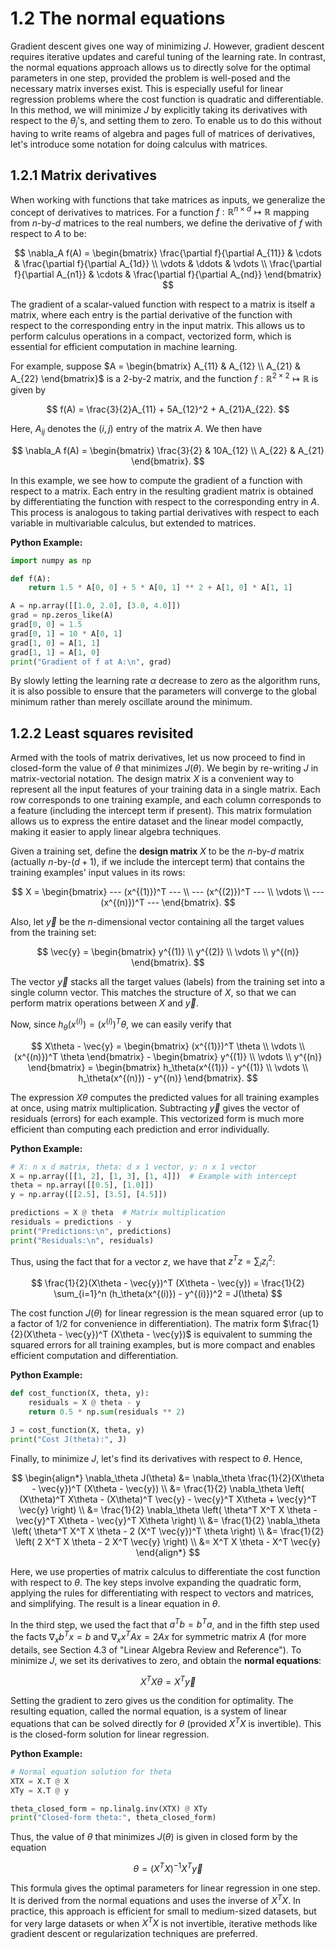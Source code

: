 # 1.2 The normal equations

Gradient descent gives one way of minimizing $J$. However, gradient descent requires iterative updates and careful tuning of the learning rate. In contrast, the normal equations approach allows us to directly solve for the optimal parameters in one step, provided the problem is well-posed and the necessary matrix inverses exist. This is especially useful for linear regression problems where the cost function is quadratic and differentiable. In this method, we will minimize $J$ by explicitly taking its derivatives with respect to the $\theta_j$'s, and setting them to zero. To enable us to do this without having to write reams of algebra and pages full of matrices of derivatives, let's introduce some notation for doing calculus with matrices.

## 1.2.1 Matrix derivatives

When working with functions that take matrices as inputs, we generalize the concept of derivatives to matrices. For a function $f : \mathbb{R}^{n \times d} \mapsto \mathbb{R}$ mapping from $n$-by-$d$ matrices to the real numbers, we define the derivative of $f$ with respect to $A$ to be:

$$
\nabla_A f(A) = \begin{bmatrix}
\frac{\partial f}{\partial A_{11}} & \cdots & \frac{\partial f}{\partial A_{1d}} \\
\vdots & \ddots & \vdots \\
\frac{\partial f}{\partial A_{n1}} & \cdots & \frac{\partial f}{\partial A_{nd}}
\end{bmatrix}
$$

The gradient of a scalar-valued function with respect to a matrix is itself a matrix, where each entry is the partial derivative of the function with respect to the corresponding entry in the input matrix. This allows us to perform calculus operations in a compact, vectorized form, which is essential for efficient computation in machine learning.

For example, suppose $A = \begin{bmatrix} A_{11} & A_{12} \\ A_{21} & A_{22} \end{bmatrix}$ is a 2-by-2 matrix, and the function $f : \mathbb{R}^{2 \times 2} \mapsto \mathbb{R}$ is given by

$$
f(A) = \frac{3}{2}A_{11} + 5A_{12}^2 + A_{21}A_{22}.
$$

Here, $A_{ij}$ denotes the $(i, j)$ entry of the matrix $A$. We then have

$$
\nabla_A f(A) = \begin{bmatrix}
\frac{3}{2} & 10A_{12} \\
A_{22} & A_{21}
\end{bmatrix}.
$$

In this example, we see how to compute the gradient of a function with respect to a matrix. Each entry in the resulting gradient matrix is obtained by differentiating the function with respect to the corresponding entry in $A$. This process is analogous to taking partial derivatives with respect to each variable in multivariable calculus, but extended to matrices.

**Python Example:**
```python
import numpy as np

def f(A):
    return 1.5 * A[0, 0] + 5 * A[0, 1] ** 2 + A[1, 0] * A[1, 1]

A = np.array([[1.0, 2.0], [3.0, 4.0]])
grad = np.zeros_like(A)
grad[0, 0] = 1.5
grad[0, 1] = 10 * A[0, 1]
grad[1, 0] = A[1, 1]
grad[1, 1] = A[1, 0]
print("Gradient of f at A:\n", grad)
```

By slowly letting the learning rate $\alpha$ decrease to zero as the algorithm runs, it is also possible to ensure that the parameters will converge to the global minimum rather than merely oscillate around the minimum.

## 1.2.2 Least squares revisited

Armed with the tools of matrix derivatives, let us now proceed to find in closed-form the value of $\theta$ that minimizes $J(\theta)$. We begin by re-writing $J$ in matrix-vectorial notation. The design matrix $X$ is a convenient way to represent all the input features of your training data in a single matrix. Each row corresponds to one training example, and each column corresponds to a feature (including the intercept term if present). This matrix formulation allows us to express the entire dataset and the linear model compactly, making it easier to apply linear algebra techniques.

Given a training set, define the **design matrix** $X$ to be the $n$-by-$d$ matrix (actually $n$-by-$(d+1)$, if we include the intercept term) that contains the training examples' input values in its rows:

$$
X = \begin{bmatrix}
--- (x^{(1)})^T --- \\
--- (x^{(2)})^T --- \\
\vdots \\
--- (x^{(n)})^T ---
\end{bmatrix}.
$$

Also, let $\vec{y}$ be the $n$-dimensional vector containing all the target values from the training set:

$$
\vec{y} = \begin{bmatrix}
y^{(1)} \\
y^{(2)} \\
\vdots \\
y^{(n)}
\end{bmatrix}.
$$

The vector $\vec{y}$ stacks all the target values (labels) from the training set into a single column vector. This matches the structure of $X$, so that we can perform matrix operations between $X$ and $\vec{y}$.

Now, since $h_\theta(x^{(i)}) = (x^{(i)})^T \theta$, we can easily verify that

$$
X\theta - \vec{y} = \begin{bmatrix}
(x^{(1)})^T \theta \\
\vdots \\
(x^{(n)})^T \theta
\end{bmatrix} - \begin{bmatrix}
y^{(1)} \\
\vdots \\
y^{(n)}
\end{bmatrix} = \begin{bmatrix}
h_\theta(x^{(1)}) - y^{(1)} \\
\vdots \\
h_\theta(x^{(n)}) - y^{(n)}
\end{bmatrix}.
$$

The expression $X\theta$ computes the predicted values for all training examples at once, using matrix multiplication. Subtracting $\vec{y}$ gives the vector of residuals (errors) for each example. This vectorized form is much more efficient than computing each prediction and error individually.

**Python Example:**
```python
# X: n x d matrix, theta: d x 1 vector, y: n x 1 vector
X = np.array([[1, 2], [1, 3], [1, 4]])  # Example with intercept
theta = np.array([[0.5], [1.0]])
y = np.array([[2.5], [3.5], [4.5]])

predictions = X @ theta  # Matrix multiplication
residuals = predictions - y
print("Predictions:\n", predictions)
print("Residuals:\n", residuals)
```

Thus, using the fact that for a vector $z$, we have that $z^T z = \sum_i z_i^2$:

$$
\frac{1}{2}(X\theta - \vec{y})^T (X\theta - \vec{y}) = \frac{1}{2} \sum_{i=1}^n (h_\theta(x^{(i)}) - y^{(i)})^2 = J(\theta)
$$

The cost function $J(\theta)$ for linear regression is the mean squared error (up to a factor of $1/2$ for convenience in differentiation). The matrix form $\frac{1}{2}(X\theta - \vec{y})^T (X\theta - \vec{y})$ is equivalent to summing the squared errors for all training examples, but is more compact and enables efficient computation and differentiation.

**Python Example:**
```python
def cost_function(X, theta, y):
    residuals = X @ theta - y
    return 0.5 * np.sum(residuals ** 2)

J = cost_function(X, theta, y)
print("Cost J(theta):", J)
```

Finally, to minimize $J$, let's find its derivatives with respect to $\theta$. Hence,

$$
\begin{align*}
\nabla_\theta J(\theta)
    &= \nabla_\theta \frac{1}{2}(X\theta - \vec{y})^T (X\theta - \vec{y}) \\
    &= \frac{1}{2} \nabla_\theta \left( (X\theta)^T X\theta - (X\theta)^T \vec{y} - \vec{y}^T X\theta + \vec{y}^T \vec{y} \right) \\
    &= \frac{1}{2} \nabla_\theta \left( \theta^T X^T X \theta - \vec{y}^T X\theta - \vec{y}^T X\theta \right) \\
    &= \frac{1}{2} \nabla_\theta \left( \theta^T X^T X \theta - 2 (X^T \vec{y})^T \theta \right) \\
    &= \frac{1}{2} \left( 2 X^T X \theta - 2 X^T \vec{y} \right) \\
    &= X^T X \theta - X^T \vec{y}
\end{align*}
$$

Here, we use properties of matrix calculus to differentiate the cost function with respect to $\theta$. The key steps involve expanding the quadratic form, applying the rules for differentiating with respect to vectors and matrices, and simplifying. The result is a linear equation in $\theta$.

In the third step, we used the fact that $a^T b = b^T a$, and in the fifth step used the facts $\nabla_x b^T x = b$ and $\nabla_x x^T A x = 2A x$ for symmetric matrix $A$ (for more details, see Section 4.3 of "Linear Algebra Review and Reference"). To minimize $J$, we set its derivatives to zero, and obtain the **normal equations**:

$$
X^T X \theta = X^T \vec{y}
$$

Setting the gradient to zero gives us the condition for optimality. The resulting equation, called the normal equation, is a system of linear equations that can be solved directly for $\theta$ (provided $X^T X$ is invertible). This is the closed-form solution for linear regression.

**Python Example:**
```python
# Normal equation solution for theta
XTX = X.T @ X
XTy = X.T @ y

theta_closed_form = np.linalg.inv(XTX) @ XTy
print("Closed-form theta:", theta_closed_form)
```

Thus, the value of $\theta$ that minimizes $J(\theta)$ is given in closed form by the equation

$$
\theta = (X^T X)^{-1} X^T \vec{y}
$$

This formula gives the optimal parameters for linear regression in one step. It is derived from the normal equations and uses the inverse of $X^T X$. In practice, this approach is efficient for small to medium-sized datasets, but for very large datasets or when $X^T X$ is not invertible, iterative methods like gradient descent or regularization techniques are preferred.

